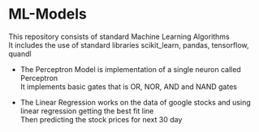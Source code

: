 # ML-Models

This repository consists of standard Machine Learning Algorithms<br>
It includes the use of standard libraries scikit_learn, pandas, tensorflow, quandl

* The Perceptron Model is implementation of a single neuron called Perceptron <br>
  It implements basic gates  that is OR, NOR, AND and NAND gates

* The Linear Regression works on the data of google stocks and using linear regression getting the best fit line <br>
  Then predicting the stock prices for next 30 day
